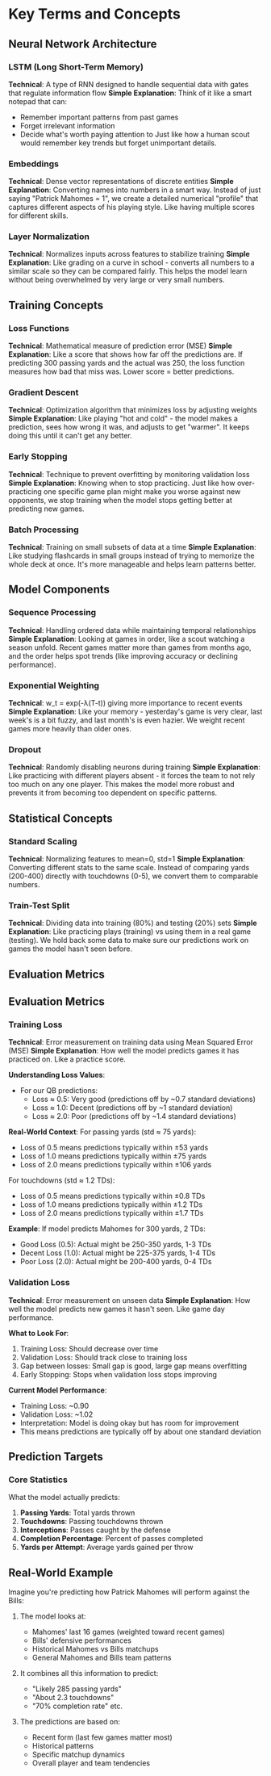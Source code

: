 # Key Terms and Concepts

## Neural Network Architecture

### LSTM (Long Short-Term Memory)
**Technical**: A type of RNN designed to handle sequential data with gates that regulate information flow
**Simple Explanation**: Think of it like a smart notepad that can:
- Remember important patterns from past games
- Forget irrelevant information
- Decide what's worth paying attention to
Just like how a human scout would remember key trends but forget unimportant details.

### Embeddings
**Technical**: Dense vector representations of discrete entities
**Simple Explanation**: Converting names into numbers in a smart way. Instead of just saying "Patrick Mahomes = 1", we create a detailed numerical "profile" that captures different aspects of his playing style. Like having multiple scores for different skills.

### Layer Normalization
**Technical**: Normalizes inputs across features to stabilize training
**Simple Explanation**: Like grading on a curve in school - converts all numbers to a similar scale so they can be compared fairly. This helps the model learn without being overwhelmed by very large or very small numbers.

## Training Concepts

### Loss Functions
**Technical**: Mathematical measure of prediction error (MSE)
**Simple Explanation**: Like a score that shows how far off the predictions are. If predicting 300 passing yards and the actual was 250, the loss function measures how bad that miss was. Lower score = better predictions.

### Gradient Descent
**Technical**: Optimization algorithm that minimizes loss by adjusting weights
**Simple Explanation**: Like playing "hot and cold" - the model makes a prediction, sees how wrong it was, and adjusts to get "warmer". It keeps doing this until it can't get any better.

### Early Stopping
**Technical**: Technique to prevent overfitting by monitoring validation loss
**Simple Explanation**: Knowing when to stop practicing. Just like how over-practicing one specific game plan might make you worse against new opponents, we stop training when the model stops getting better at predicting new games.

### Batch Processing
**Technical**: Training on small subsets of data at a time
**Simple Explanation**: Like studying flashcards in small groups instead of trying to memorize the whole deck at once. It's more manageable and helps learn patterns better.

## Model Components

### Sequence Processing
**Technical**: Handling ordered data while maintaining temporal relationships
**Simple Explanation**: Looking at games in order, like a scout watching a season unfold. Recent games matter more than games from months ago, and the order helps spot trends (like improving accuracy or declining performance).

### Exponential Weighting
**Technical**: w_t = exp(-λ(T-t)) giving more importance to recent events
**Simple Explanation**: Like your memory - yesterday's game is very clear, last week's is a bit fuzzy, and last month's is even hazier. We weight recent games more heavily than older ones.

### Dropout
**Technical**: Randomly disabling neurons during training
**Simple Explanation**: Like practicing with different players absent - it forces the team to not rely too much on any one player. This makes the model more robust and prevents it from becoming too dependent on specific patterns.

## Statistical Concepts

### Standard Scaling
**Technical**: Normalizing features to mean=0, std=1
**Simple Explanation**: Converting different stats to the same scale. Instead of comparing yards (200-400) directly with touchdowns (0-5), we convert them to comparable numbers.

### Train-Test Split
**Technical**: Dividing data into training (80%) and testing (20%) sets
**Simple Explanation**: Like practicing plays (training) vs using them in a real game (testing). We hold back some data to make sure our predictions work on games the model hasn't seen before.

## Evaluation Metrics

## Evaluation Metrics

### Training Loss
**Technical**: Error measurement on training data using Mean Squared Error (MSE)
**Simple Explanation**: How well the model predicts games it has practiced on. Like a practice score.

**Understanding Loss Values**:
- For our QB predictions:
  - Loss ≈ 0.5: Very good (predictions off by ~0.7 standard deviations)
  - Loss ≈ 1.0: Decent (predictions off by ~1 standard deviation)
  - Loss ≈ 2.0: Poor (predictions off by ~1.4 standard deviations)

**Real-World Context**:
For passing yards (std ≈ 75 yards):
- Loss of 0.5 means predictions typically within ±53 yards
- Loss of 1.0 means predictions typically within ±75 yards
- Loss of 2.0 means predictions typically within ±106 yards

For touchdowns (std ≈ 1.2 TDs):
- Loss of 0.5 means predictions typically within ±0.8 TDs
- Loss of 1.0 means predictions typically within ±1.2 TDs
- Loss of 2.0 means predictions typically within ±1.7 TDs

**Example**:
If model predicts Mahomes for 300 yards, 2 TDs:
- Good Loss (0.5): Actual might be 250-350 yards, 1-3 TDs
- Decent Loss (1.0): Actual might be 225-375 yards, 1-4 TDs
- Poor Loss (2.0): Actual might be 200-400 yards, 0-4 TDs

### Validation Loss
**Technical**: Error measurement on unseen data
**Simple Explanation**: How well the model predicts new games it hasn't seen. Like game day performance.

**What to Look For**:
1. Training Loss: Should decrease over time
2. Validation Loss: Should track close to training loss
3. Gap between losses: Small gap is good, large gap means overfitting
4. Early Stopping: Stops when validation loss stops improving

**Current Model Performance**:
- Training Loss: ~0.90
- Validation Loss: ~1.02
- Interpretation: Model is doing okay but has room for improvement
- This means predictions are typically off by about one standard deviation

## Prediction Targets

### Core Statistics
What the model actually predicts:
1. **Passing Yards**: Total yards thrown
2. **Touchdowns**: Passing touchdowns thrown
3. **Interceptions**: Passes caught by the defense
4. **Completion Percentage**: Percent of passes completed
5. **Yards per Attempt**: Average yards gained per throw

## Real-World Example

Imagine you're predicting how Patrick Mahomes will perform against the Bills:
1. The model looks at:
   - Mahomes' last 16 games (weighted toward recent games)
   - Bills' defensive performances
   - Historical Mahomes vs Bills matchups
   - General Mahomes and Bills team patterns

2. It combines all this information to predict:
   - "Likely 285 passing yards"
   - "About 2.3 touchdowns"
   - "70% completion rate"
   etc.

3. The predictions are based on:
   - Recent form (last few games matter most)
   - Historical patterns
   - Specific matchup dynamics
   - Overall player and team tendencies